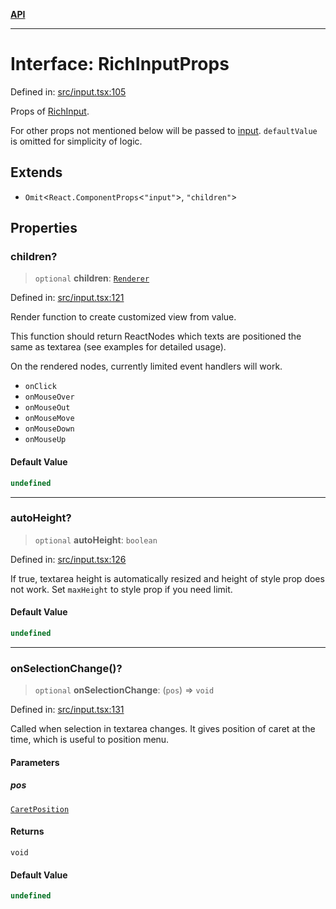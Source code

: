 [**API**](../API.md)

***

# Interface: RichInputProps

Defined in: [src/input.tsx:105](https://github.com/inokawa/rich-textarea/blob/7eb748f42b59f753b6ba4e33c0a5f82e934d33c9/src/input.tsx#L105)

Props of [RichInput](../functions/experimental_RichInput.md).

For other props not mentioned below will be passed to [input](https://developer.mozilla.org/en-US/docs/Web/API/HTMLInputElement).
`defaultValue` is omitted for simplicity of logic.

## Extends

- `Omit`\<`React.ComponentProps`\<`"input"`\>, `"children"`\>

## Properties

### children?

> `optional` **children**: [`Renderer`](../type-aliases/Renderer.md)

Defined in: [src/input.tsx:121](https://github.com/inokawa/rich-textarea/blob/7eb748f42b59f753b6ba4e33c0a5f82e934d33c9/src/input.tsx#L121)

Render function to create customized view from value.

This function should return ReactNodes which texts are positioned the same as textarea (see examples for detailed usage).

On the rendered nodes, currently limited event handlers will work.
- `onClick`
- `onMouseOver`
- `onMouseOut`
- `onMouseMove`
- `onMouseDown`
- `onMouseUp`

#### Default Value

```ts
undefined
```

***

### autoHeight?

> `optional` **autoHeight**: `boolean`

Defined in: [src/input.tsx:126](https://github.com/inokawa/rich-textarea/blob/7eb748f42b59f753b6ba4e33c0a5f82e934d33c9/src/input.tsx#L126)

If true, textarea height is automatically resized and height of style prop does not work. Set `maxHeight` to style prop if you need limit.

#### Default Value

```ts
undefined
```

***

### onSelectionChange()?

> `optional` **onSelectionChange**: (`pos`) => `void`

Defined in: [src/input.tsx:131](https://github.com/inokawa/rich-textarea/blob/7eb748f42b59f753b6ba4e33c0a5f82e934d33c9/src/input.tsx#L131)

Called when selection in textarea changes. It gives position of caret at the time, which is useful to position menu.

#### Parameters

##### pos

[`CaretPosition`](../type-aliases/CaretPosition.md)

#### Returns

`void`

#### Default Value

```ts
undefined
```
